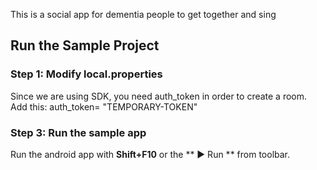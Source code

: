 This is a social app for dementia people to get together and sing
## Run the Sample Project


### Step 1: Modify local.properties
Since we are using SDK, you need auth_token in order to create a room.
Add this:
auth_token= "TEMPORARY-TOKEN"
### Step 3: Run the sample app
Run the android app with **Shift+F10** or the ** ▶ Run ** from toolbar. 


